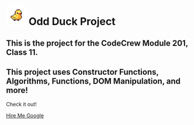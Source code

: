 # <img height="55" src="https://github.com/ConnerKT/odd-duck/blob/9c13a2242f240d1706ad89a4072db81a5474936e/misc_src/j221odxep5p01.gif"/> Odd Duck Project

## This is the project for the CodeCrew Module 201, Class 11.

## This project uses Constructor Functions, Algorithms, Functions, DOM Manipulation, and more!

Check it out!


[Hire Me Google](./odd-duck/misc_src/hiremegoogle.gif)

